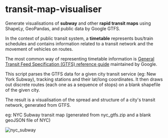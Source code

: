 # transit-map-visualiser
Generate visualisations of **subway** and other **rapid transit maps** using ShapeLy, GeoPandas, and public data by Google GTFS.

In the context of public transit system, a **timetable** represents bus/train schedules and contains information related to a transit network and the movement of vehicles on routes. 


The most common way of representing timetable information is [General Transit Feed Specification (GTFS) reference guide](https://developers.google.com/transit/gtfs/reference) maintained by Google.

This script parses the GTFS data for a given city transit service (eg: New York Subway), tracking stations and their lat/long coordinates. It then draws out discrete routes (each one as a sequence of stops) on a blank shapefile of the given city.

The result is a visualisation of the spread and structure of a city's transit network, generated from GTFS.




eg: NYC Subway transit map (generated from nyc_gtfs.zip and a blank geoJSON file of NYC)


![nyc_subway](https://user-images.githubusercontent.com/65803868/206926321-57299459-2eb1-403a-aa2f-09142eb6c6aa.png)

